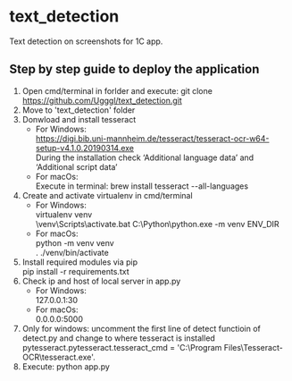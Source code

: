 # text_detection
Text detection on screenshots for 1C app.

Step by step guide to deploy the application
-----------------------------------
1. Open cmd/terminal in forlder and execute: git clone https://github.com/Ugggl/text_detection.git
1. Move to 'text_detection' folder
1. Donwload and install tesseract
    * For Windows:<br />
    https://digi.bib.uni-mannheim.de/tesseract/tesseract-ocr-w64-setup-v4.1.0.20190314.exe<br />
    During the installation check ‘Additional language data’ and ‘Additional script data’
    * For macOs:<br />
    Execute in terminal: brew install tesseract --all-languages
1. Create and activate virtualenv in cmd/terminal
    * For Windows:<br />
    virtualenv venv<br />
    \venv\Scripts\activate.bat
    C:\Python\python.exe -m venv ENV_DIR
    * For macOs:<br />
    python -m venv venv<br />
    . ./venv/bin/activate
1. Install required modules via pip<br />
    pip install -r requirements.txt
1. Check ip and host of local server in app.py
    * For Windows:<br />
    127.0.0.1:30
    * For macOs:<br />
    0.0.0.0:5000
1. Only for windows: uncomment the first line of detect functioin of detect.py and change to where tesseract is installed<br />
    pytesseract.pytesseract.tesseract_cmd = 'C:\\Program Files\\Tesseract-OCR\\tesseract.exe'.
1. Execute: python app.py
